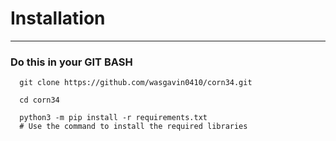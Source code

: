 # Installation
---
### Do this in your **GIT BASH**

```
  git clone https://github.com/wasgavin0410/corn34.git
  
  cd corn34
  
  python3 -m pip install -r requirements.txt
  # Use the command to install the required libraries
```

